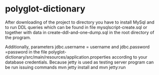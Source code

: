 # polyglot-dictionary


After downloading of the project to directory you have to install MySql
and to run DDL queries which can be found in file mysqlscript-create.sql
or together with data in create-ddl-and-one-dump.sql in the root directory of the program.

Additionally, parameters
jdbc.username = username and jdbc.password =password in the
file polyglot-dictionary/src/main/resources/application.properties according to
your database credentials. Because jetty is used as testing server program can
be run issuing commands mvn jetty install and mvn jetty:run

